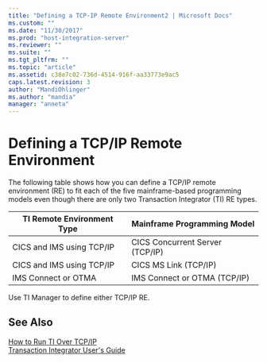 ```yaml
---
title: "Defining a TCP-IP Remote Environment2 | Microsoft Docs"
ms.custom: ""
ms.date: "11/30/2017"
ms.prod: "host-integration-server"
ms.reviewer: ""
ms.suite: ""
ms.tgt_pltfrm: ""
ms.topic: "article"
ms.assetid: c38e7c02-736d-4514-916f-aa33773e9ac5
caps.latest.revision: 3
author: "MandiOhlinger"
ms.author: "mandia"
manager: "anneta"
---
```

# Defining a TCP/IP Remote Environment
The following table shows how you can define a TCP/IP remote environment (RE) to fit each of the five mainframe-based programming models even though there are only two Transaction Integrator (TI) RE types.  
  
|TI Remote Environment Type|Mainframe Programming Model|  
|--------------------------------|---------------------------------|  
|CICS and IMS using TCP/IP|CICS Concurrent Server (TCP/IP)|  
|CICS and IMS using TCP/IP|CICS MS Link (TCP/IP)|  
|IMS Connect or OTMA|IMS Connect or OTMA (TCP/IP)|  
  
 Use TI Manager to define either TCP/IP RE.  
  
## See Also  
 [How to Run TI Over TCP/IP](../core/how-to-run-ti-over-tcp-ip2.md)   
 [Transaction Integrator User's Guide](../core/transaction-integrator-user-s-guide2.md)